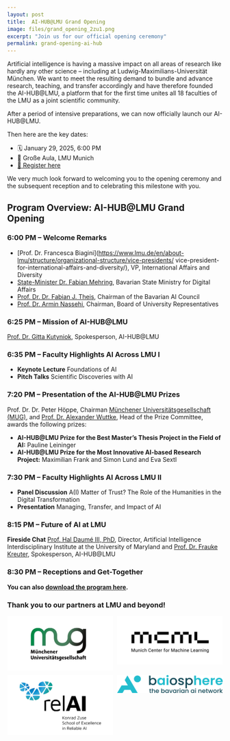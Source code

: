 ```yaml
---
layout: post
title:  AI-HUB@LMU Grand Opening
image: files/grand_opening_2zu1.png
excerpt: "Join us for our official opening ceremony"
permalink: grand-opening-ai-hub
---
```

<script>
    // Beautiful software engineering to make the date of the story match the event date
    x=document.getElementsByClassName("header-news-detail__date");
    for(var i = 0; i < x.length; i++){
    x[i].innerText="January 29, 2025";
    };
</script>

Artificial intelligence is having a massive impact on all areas of research like hardly any other science – including at Ludwig-Maximilians-Universität München. We want to meet the resulting demand to bundle and advance research, teaching, and transfer accordingly and have therefore founded the AI-HUB@LMU, a platform that for the first time unites all 18 faculties of the LMU as a joint scientific community.

After a period of intensive preparations, we can now officially launch our AI-HUB@LMU.

Then here are the key dates:

- 🗓 January 29, 2025, 6:00 PM
- 📍 Große Aula, LMU Munich
- [🔗 Register here](https://docs.google.com/forms/d/e/1FAIpQLSdIDy0rXo8JJ69lioxmBWWwcKZdonzogA7lyc9FHxzhPBSi-A/viewform)

We very much look forward to welcoming you to the opening ceremony and the subsequent reception and to celebrating this milestone with you.

## Program Overview: AI-HUB@LMU Grand Opening

### 6:00 PM – Welcome Remarks

- [Prof. Dr. Francesca Biagini](https://www.lmu.de/en/about-lmu/structure/organizational-structure/vice-presidents/
vice-president-for-international-affairs-and-diversity/), VP, International Affairs and Diversity
- [State-Minister Dr. Fabian Mehring](https://www.stmd.bayern.de/ministerium/staatsminister-dr-fabian-mehring/), Bavarian State Ministry for Digital Affairs 
- [Prof. Dr. Dr. Fabian J. Theis](https://www.helmholtz-munich.de/icb/pi/fabian-theis), Chairman of the Bavarian AI Council
- [Prof. Dr. Armin Nassehi](https://www.lmu.de/de/die-lmu/struktur/organisation/senat/), Chairman, Board of University Representatives

### 6:25 PM – Mission of AI-HUB@LMU

[Prof. Dr. Gitta Kutyniok](https://www.ai.math.uni-muenchen.de/members/professor/kutyniok/index.html), Spokesperson, AI-HUB@LMU

### 6:35 PM – Faculty Highlights AI Across LMU I

- <b>Keynote Lecture</b> Foundations of AI
- <b>Pitch Talks</b> Scientific Discoveries with AI

### 7:20 PM – Presentation of the AI-HUB@LMU Prizes

Prof. Dr. Dr. Peter Höppe, Chairman [Münchener Universitätsgesellschaft (MUG)](https://www.unigesellschaft.de/), and [Prof. Dr. Alexander Wuttke](https://www.gsi.uni-muenchen.de/personen/professoren/wuttke/index.html), Head of the Prize Committee, awards the following prizes:

- <b>AI-HUB@LMU Prize for the Best Master’s Thesis Project in the Field of AI:</b> Pauline Leininger 
- <b>AI-HUB@LMU Prize for the Most Innovative AI-based Research Project:</b> Maximilian Frank and Simon Lund and Eva Sextl 

### 7:30 PM – Faculty Highlights AI Across LMU II

- <b>Panel Discussion</b> A(I) Matter of Trust? The Role of the Humanities in the Digital Transformation
- <b>Presentation</b> Managing, Transfer, and Impact of AI

### 8:15 PM – Future of AI at LMU
<b>Fireside Chat</b> [Prof. Hal Daumé III, PhD](http://users.umiacs.umd.edu/~hal/), Director, Artificial Intelligence Interdisciplinary Institute at the University of Maryland and [Prof. Dr. Frauke Kreuter](https://www.statistik.uni-muenchen.de/personen/professuren/kreuter1/index.html), Spokesperson, AI-HUB@LMU

### 8:30 PM – Receptions and Get-Together


<b>You can also [download the program here](files/AI-HUB_Grand-Opening_Program.pdf).</b>

### Thank you to our partners at LMU and beyond!
<style>
  .image-grid {
    display: grid;
    grid-template-columns: repeat(auto-fit, minmax(45%, 1fr));
    gap: 10px;
    width: 100%;
    max-width: 600px;
    margin: auto;
  }

  .image-grid img {
    width: 100%;
    height: auto;
    object-fit: contain;
  }
</style>

<div class="image-grid">
  <img src="files/channels4_profile.jpg" alt="Münchener Universitätsgesellschaft logo">
  <img src="files/230130_MCML_Logo_sRGB_schwarz.png" alt="MCML logo">
  <img src="files/zuselogotext.png" alt="Logo Konrad Zuse School of Excellence in Reliable AI">
  <img src="files/baiosphere_Full_RGB.png" alt="Baiosphere Logo">
</div>
